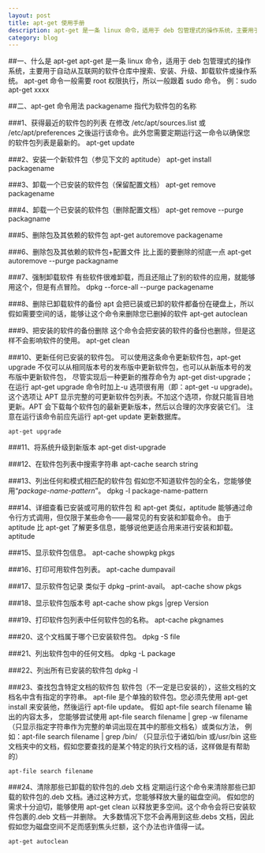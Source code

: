 ```yaml
---
layout: post
title: apt-get 使用手册
description: apt-get 是一条 linux 命令，适用于 deb 包管理式的操作系统，主要用于自动从互联网的软件仓库中搜索、安装、升级、卸载软件或操作系统。
category: blog
---
```


##一、什么是 apt-get
apt-get 是一条 linux 命令，适用于 deb 包管理式的操作系统，主要用于自动从互联网的软件仓库中搜索、安装、升级、卸载软件或操作系统。
apt-get 命令一般需要 root 权限执行，所以一般跟着 sudo 命令。
例：sudo apt-get xxxx

##二、apt-get 命令用法
packagename 指代为软件包的名称

###1、获得最近的软件包的列表
在修改 /etc/apt/sources.list 或 /etc/apt/preferences 之後运行该命令。此外您需要定期运行这一命令以确保您的软件包列表是最新的。
    apt-get update

###2、安装一个新软件包（参见下文的 aptitude）
    apt-get install packagename

###3、卸载一个已安装的软件包（保留配置文档）
    apt-get remove packagename

###4、卸载一个已安装的软件包（删除配置文档）
    apt-get remove --purge packagname

###5、删除包及其依赖的软件包
    apt-get autoremove packagename

###6、删除包及其依赖的软件包+配置文件
比上面的要删除的彻底一点
    apt-get autoremove --purge packagname

###7、强制卸载软件
有些软件很难卸载，而且还阻止了别的软件的应用，就能够用这个，但是有点冒险。
    dpkg --force-all --purge packagename

###8、删除已卸载软件的备份
apt 会把已装或已卸的软件都备份在硬盘上，所以假如需要空间的话，能够让这个命令来删除您已删掉的软件
    apt-get autoclean

###9、把安装的软件的备份删除
这个命令会把安装的软件的备份也删除，但是这样不会影响软件的使用。
    apt-get clean

###10、更新任何已安装的软件包。
可以使用这条命令更新软件包，apt-get upgrade 不仅可以从相同版本号的发布版中更新软件包，也可以从新版本号的发布版中更新软件包，
尽管实现后一种更新的推荐命令为 apt-get dist-upgrade；在运行 apt-get upgrade 命令时加上-u 选项很有用（即：apt-get -u upgrade)。
这个选项让 APT 显示完整的可更新软件包列表。不加这个选项，你就只能盲目地更新。APT 会下载每个软件包的最新更新版本，然后以合理的次序安装它们。
注意在运行该命令前应先运行 apt-get update 更新数据库。

    apt-get upgrade

###11、将系统升级到新版本
    apt-get dist-upgrade

###12、在软件包列表中搜索字符串
    apt-cache search string

###13、列出任何和模式相匹配的软件包
假如您不知道软件包的全名，您能够使用“*package-name-pattern*”。
    dpkg -l package-name-pattern

###14、详细查看已安装或可用的软件包
和 apt-get 类似，aptitude 能够通过命令行方式调用，但仅限于某些命令——最常见的有安装和卸载命令。
由于 aptitude 比 apt-get 了解更多信息，能够说他更适合用来进行安装和卸载。
    aptitude

###15、显示软件包信息。
    apt-cache showpkg pkgs

###16、打印可用软件包列表。
    apt-cache dumpavail

###17、显示软件包记录
类似于 dpkg –print-avail。
    apt-cache show pkgs

###18、显示软件包版本号
    apt-cache show pkgs |grep Version

###19、打印软件包列表中任何软件包的名称。
    apt-cache pkgnames

###20、这个文档属于哪个已安装软件包。
    dpkg -S file

###21、列出软件包中的任何文档。
    dpkg -L package

###22、列出所有已安装的软件包
    dpkg -l

###23、查找包含特定文档的软件包
软件包（不一定是已安装的），这些文档的文档名中含有指定的字符串。
apt-file 是个单独的软件包。您必须先使用 apt-get install 来安装他，然後运行 apt-file update。
假如 apt-file search filename 输出的内容太多，
您能够尝试使用 apt-file search filename | grep -w filename（只显示指定字符串作为完整的单词出现在其中的那些文档名）或类似方法，
例如：apt-file search filename | grep /bin/
（只显示位于诸如/bin 或/usr/bin 这些文档夹中的文档，假如您要查找的是某个特定的执行文档的话，这样做是有帮助的）

    apt-file search filename

###24、清除那些已卸载的软件包的.deb 文档
定期运行这个命令来清除那些已卸载的软件包的.deb 文档。通过这种方式，您能够释放大量的磁盘空间。
假如您的需求十分迫切，能够使用 apt-get clean 以释放更多空间。这个命令会将已安装软件包裹的.deb 文档一并删除。
大多数情况下您不会再用到这些.debs 文档，因此假如您为磁盘空间不足而感到焦头烂额，这个办法也许值得一试。

    apt-get autoclean

